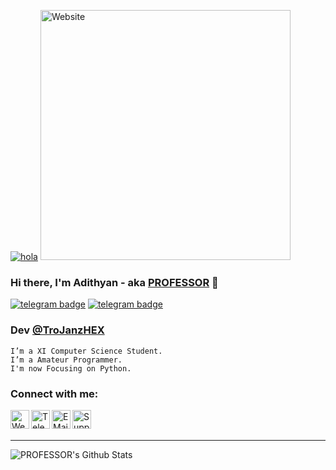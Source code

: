 [![hola](https://telegra.ph/file/bb83eea8bf8232c7e9746.png)](http://TroJanzHEX.me)
[<img align="centre" alt="Website" width="400px" src="https://telegra.ph/file/bb83eea8bf8232c7e9746.png" />][website]
### Hi there, I'm Adithyan - aka [PROFESSOR][website] 👋
[![telegram badge](https://img.shields.io/badge/🄿🅁🄾🄵🄴🅂🅂🄾🅁-30302f?style=for-the-badge&logo=telegram)](https://telegram.dog/TheUnusualPsychopath)
[![telegram badge](https://img.shields.io/badge/TroJanzHEX-30302f?style=for-the-badge)](https://trojanzhex.me)

### Dev [@TroJanzHEX][hmm]
```
I’m a XI Computer Science Student.
I’m a Amateur Programmer.
I'm now Focusing on Python.
```
### Connect with me:

[<img align="left" alt="Website" width="30px" src="https://img.icons8.com/color/48/000000/domain--v1.png" />][website]
[<img align="left" alt="Telegram" width="30px" src="https://img.icons8.com/dusk/64/000000/telegram-app.png" />][telegram]
[<img align="left" alt="E Mail" width="30px" src="https://img.icons8.com/dusk/64/000000/email.png" />][email]
[<img align="left" alt="Support" width="30px" src="https://img.icons8.com/cotton/64/000000/laptop-coding.png" />][support]

<br />

<br />

---

<img align="left" alt="PROFESSOR's Github Stats" src="https://github-readme-stats.vercel.app/api?username=Adithyan1133-ctrl&hide=prs&count_private=true&show_icons=true&theme=algolia" />

[website]: https://visi.tk/professor
[hmm]: https://telegram.dog/TroJanzHEX
[telegram]: https://telegram.dog/TheUnusualPsychopath
[email]: mailto:vradithyan8@gmail.com
[support]: https://telegram.dog/TroJanzSupport

